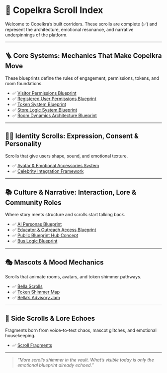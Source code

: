 <link rel="stylesheet" href="./assets/css/dark.css">


# 🧭 Copelkra Scroll Index

Welcome to Copelkra’s built corridors. These scrolls are complete (✅) and represent the architecture, emotional resonance, and narrative underpinnings of the platform.

---

## 🪜 Core Systems: Mechanics That Make Copelkra Move

These blueprints define the rules of engagement, permissions, tokens, and room foundations.

- ✅ [Visitor Permissions Blueprint](../blueprints/visitor-permissions.md)
- ✅ [Registered User Permissions Blueprint](../blueprints/registered-user-permissions.md)
- ✅ [Token System Blueprint](../blueprints/token-system.md)
- ✅ [Store Logic System Blueprint](../blueprints/store-logic.md)
- ✅ [Room Dynamics Architecture Blueprint](../blueprints/room-dynamics-architecture.md)

---

## 🧍‍♀️ Identity Scrolls: Expression, Consent & Personality

Scrolls that give users shape, sound, and emotional texture.

- ✅ [Avatar & Emotional Accessories System](../blueprints/avatar-accessories.md)
- ✅ [Celebrity Integration Framework](../blueprints/celebrity-integration.md)

---

## 📚 Culture & Narrative: Interaction, Lore & Community Roles

Where story meets structure and scrolls start talking back.

- ✅ [AI Personas Blueprint](../blueprints/ai-personas.md)
- ✅ [Educator & Outreach Access Blueprint](../blueprints/educator-outreach.md)
- ✅ [Public Blueprint Hub Concept](../blueprints/public-blueprint-hub.md)
- ✅ [Bus Logic Blueprint](../blueprints/bus-logic.md)

---

## 🎭 Mascots & Mood Mechanics

Scrolls that animate rooms, avatars, and token shimmer pathways.

- ✅ [Bella Scrolls](../blueprints/bella-scrolls.md)
- ✅ [Token Shimmer Map](../blueprints/token-shimmer-map.md)
- ✅ [Bella’s Advisory Jam](../blueprints/jam-policy.md)

---

## 🧩 Side Scrolls & Lore Echoes

Fragments born from voice-to-text chaos, mascot glitches, and emotional housekeeping.

- ✅ [Scroll Fragments](scroll-fragments.md)

---

> *“More scrolls shimmer in the vault. What’s visible today is only the emotional blueprint already echoed.”*
